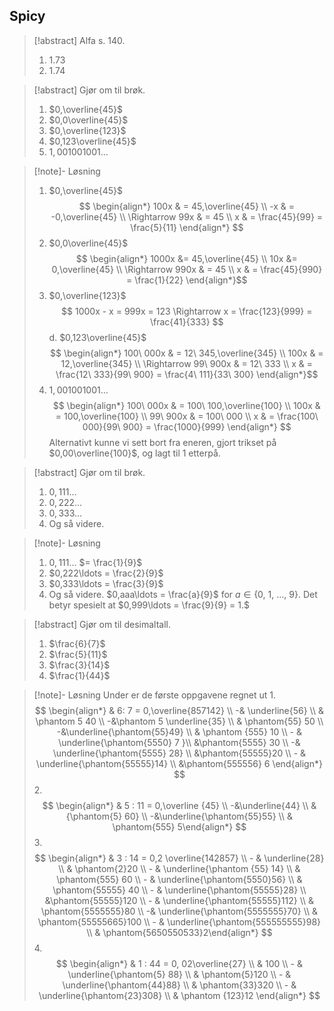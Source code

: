
## Spicy

> [!abstract] Alfa s. 140.
> 1. 1.73
> 2. 1.74
>


> [!abstract] Gjør om til brøk.
> 1. $0,\overline{45}$
> 2. $0,0\overline{45}$
> 3. $0,\overline{123}$
> 4. $0,123\overline{45}$
> 5. $1,001001001\ldots$

> [!note]- Løsning 
> 1.  $0,\overline{45}$
> $$
> \begin{align*}
> 100x
> & = 45,\overline{45}
> \\
> -x
> & =
> -0,\overline{45}
> \\
> \Rightarrow 99x
> & = 45
> \\
> x & = \frac{45}{99}
> = \frac{5}{11}
> \end{align*}
> $$
> 2.  $0,0\overline{45}$
> $$
> \begin{align*}
> 1000x
> &= 45,\overline{45}
> \\
> 10x
> &= 0,\overline{45}
> \\
> \Rightarrow 990x
> & = 45
> \\
> x
> & = \frac{45}{990} = \frac{1}{22}
> \end{align*}$$
> 3.  $0,\overline{123}$
> $$
> 1000x - x = 999x = 123 \Rightarrow x = \frac{123}{999} = \frac{41}{333}
> $$
> d.  $0,123\overline{45}$
> $$
> \begin{align*}
> 100\ 000x
> & = 12\ 345,\overline{345}
> \\
> 100x
> & = 12,\overline{345}
> \\
> \Rightarrow 99\ 900x
> & = 12\ 333
> \\
> x
> & = \frac{12\ 333}{99\ 900} = \frac{4\ 111}{33\ 300}
> \end{align*}$$
> 4.  $1,001001001\ldots$
> $$
> \begin{align*}
> 100\ 000x
> & = 100\ 100,\overline{100}
> \\
> 100x
> & = 100,\overline{100}
> \\
> 99\ 900x
> & = 100\ 000
> \\
> x
> & = \frac{100\ 000}{99\ 900} = \frac{1000}{999}
> \end{align*}
> $$
> Alternativt kunne vi sett bort fra eneren, gjort trikset på $0,00\overline{100}$, og lagt til $1$ etterpå.

> [!abstract] Gjør om til brøk.
> 1. $0,111\ldots$
> 2. $0,222\ldots$
> 3. $0,333\ldots$
> 4. Og så videre.

> [!note]- Løsning 
> 1. $0,111\ldots$ $= \frac{1}{9}$
> 2. $0,222\ldots = \frac{2}{9}$
> 3. $0,333\ldots = \frac{3}{9}$
> 4. Og så videre. $0,aaa\ldots = \frac{a}{9}$ for $a \in \{ 0,\ 1,\ \ldots,\ 9\}$. Det betyr spesielt at $0,999\ldots = \frac{9}{9} = 1.$

> [!abstract] Gjør om til desimaltall.
> 1.  $\frac{6}{7}$
> 2. $\frac{5}{11}$
> 3. $\frac{3}{14}$
> 4. $\frac{1}{44}$ 

> [!note]- Løsning 
> Under er de første oppgavene regnet ut
> 1.
> $$
> \begin{align*} & 6: 7 = 0,\overline{857142} \\ -& \underline{56} \\ & \phantom 5 40 \\ -&\phantom 5 \underline{35} \\  & \phantom{55} 50 \\ -&\underline{\phantom{55}49} \\ & \phantom {555} 10 \\ - & \underline{\phantom{5550} 7 }\\ &\phantom{5555} 30 \\ -& \underline{\phantom{5555} 28} \\ &\phantom{55555}20 \\ - & \underline{\phantom{55555}14} \\ &\phantom{555556} 6 \end{align*}
> $$
> 2.
> $$
> \begin{align*}  & 5 : 11  = 0,\overline {45} \\ -&\underline{44} \\ &{\phantom{5} 60} \\ -&\underline{\phantom{55}55} \\ & \phantom{555} 5\end{align*}
> $$
> 3. $$
> \begin{align*} & 3 : 14 = 0,2 \overline{142857}  \\ - & \underline{28} \\ & \phantom{2}20 \\ - & \underline{\phantom {55} 14} \\ & \phantom{555} 60 \\ - & \underline{\phantom{5550}56} \\ & \phantom{55555} 40 \\ - & \underline{\phantom{55555}28} \\ &\phantom{55555}120 \\ - & \underline{\phantom{55555}112} \\ & \phantom{5555555}80 \\ -& \underline{\phantom{5555555}70} \\ & \phantom{55555665}100 \\ - & \underline{\phantom{555555555}98} \\ & \phantom{5650550533}2\end{align*}
> $$
> 4. 
> $$
> \begin{align*} & 1 : 44  = 0, 02\overline{27} \\ & 100 \\    - & \underline{\phantom{5} 88} \\ & \phantom{5}120 \\ - & \underline{\phantom{44}88} \\ & \phantom{33}320 \\ - & \underline{\phantom{23}308} \\ & \phantom {123}12  \end{align*}
> $$
